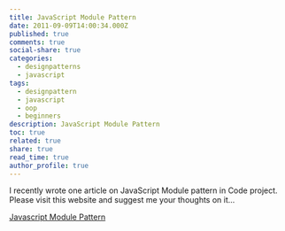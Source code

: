 ```yaml
---
title: JavaScript Module Pattern
date: 2011-09-09T14:00:34.000Z
published: true
comments: true
social-share: true
categories:
  - designpatterns
  - javascript
tags:
  - designpattern
  - javascript
  - oop
  - beginners
description: JavaScript Module Pattern
toc: true
related: true
share: true
read_time: true
author_profile: true
---
```


<p>I recently wrote one article on JavaScript Module pattern in Code project. Please visit this website and suggest me your thoughts on it...</p>
<p><a title="Module Pattern in Javascript" href="http://www.codeproject.com/KB/scripting/ModulePattern.aspx" target="_blank" rel="noopener noreferrer">Javascript Module Pattern</a></p>
